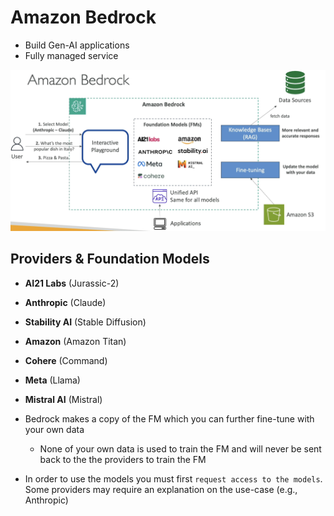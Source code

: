 # Amazon Bedrock

- Build Gen-AI applications
- Fully managed service

![Bedrock Architecture](bedrock-architecture.png)

## Providers & Foundation Models

- **AI21 Labs** (Jurassic-2)
- **Anthropic** (Claude)
- **Stability AI** (Stable Diffusion)
- **Amazon** (Amazon Titan)
- **Cohere** (Command)
- **Meta** (Llama)
- **Mistral AI** (Mistral)

- Bedrock makes a copy of the FM which you can further fine-tune with your own data
  - None of your own data is used to train the FM and will never be sent back to the the providers to train the FM

- In order to use the models you must first `request access to the models`. Some providers may require an explanation on the use-case (e.g., Anthropic)
